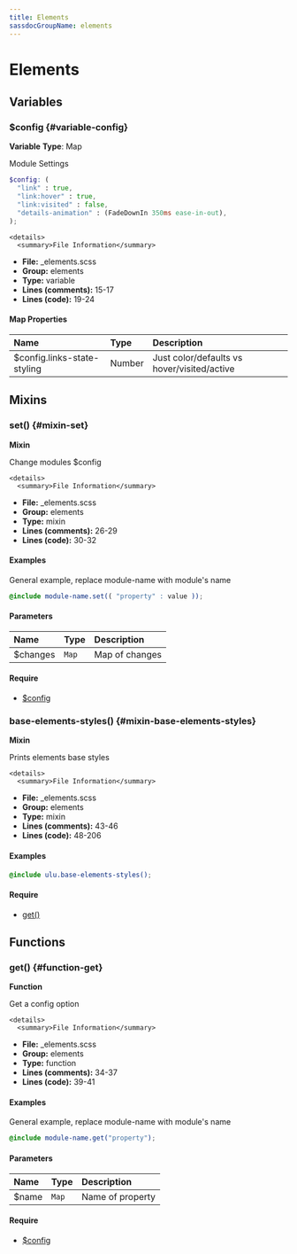 ```yaml
---
title: Elements
sassdocGroupName: elements
---
```



# Elements





## Variables




<div class="sassdoc-item-header">

###  $config {#variable-config}

  <div class="sassdoc-item-header__labels">
    <span class="tag tag--primary"><strong>Variable</strong></span> <span class="tag"><strong>Type</strong>: Map</span>
  </div>

</div>

  

Module Settings
    
    

``` scss
$config: (
  "link" : true,
  "link:hover" : true,
  "link:visited" : false,
  "details-animation" : (FadeDownIn 350ms ease-in-out),
);
```
  

    <details>
      <summary>File Information</summary>
- **File:** _elements.scss
- **Group:** elements
- **Type:** variable
- **Lines (comments):** 15-17
- **Lines (code):** 19-24
    </details>
    

#### Map Properties


|Name|Type|Description|
|:--|:--|:--|
|$config.links-state-styling|Number|Just color/defaults vs hover/visited/active|

    
  

## Mixins




<div class="sassdoc-item-header">

###  set() {#mixin-set}

  <div class="sassdoc-item-header__labels">
    <span class="tag tag--primary"><strong>Mixin</strong></span>
  </div>

</div>

  

Change modules $config
    
    

    <details>
      <summary>File Information</summary>
- **File:** _elements.scss
- **Group:** elements
- **Type:** mixin
- **Lines (comments):** 26-29
- **Lines (code):** 30-32
    </details>
    

#### Examples

General example, replace module-name with module's name      


``` scss
@include module-name.set(( "property" : value ));
```
  

      

#### Parameters


|Name|Type|Description|
|:--|:--|:--|
|$changes|`Map`|Map of changes|

    

#### Require

- [$config](/sass/base/elements/#variable-config)
  


<div class="sassdoc-item-header">

###  base-elements-styles() {#mixin-base-elements-styles}

  <div class="sassdoc-item-header__labels">
    <span class="tag tag--primary"><strong>Mixin</strong></span>
  </div>

</div>

  

Prints elements base styles
    
    

    <details>
      <summary>File Information</summary>
- **File:** _elements.scss
- **Group:** elements
- **Type:** mixin
- **Lines (comments):** 43-46
- **Lines (code):** 48-206
    </details>
    

#### Examples

      


``` scss
@include ulu.base-elements-styles();
```
  

      

#### Require

- [get()](/sass/base/elements/#function-get)
  
  

## Functions




<div class="sassdoc-item-header">

###  get() {#function-get}

  <div class="sassdoc-item-header__labels">
    <span class="tag tag--primary"><strong>Function</strong></span>
  </div>

</div>

  

Get a config option
    
    

    <details>
      <summary>File Information</summary>
- **File:** _elements.scss
- **Group:** elements
- **Type:** function
- **Lines (comments):** 34-37
- **Lines (code):** 39-41
    </details>
    

#### Examples

General example, replace module-name with module's name      


``` scss
@include module-name.get("property");
```
  

      

#### Parameters


|Name|Type|Description|
|:--|:--|:--|
|$name|`Map`|Name of property|

    

#### Require

- [$config](/sass/base/elements/#variable-config)
  
  
  